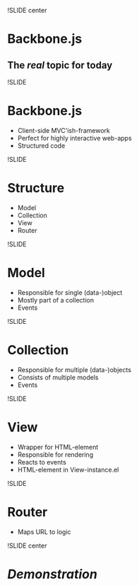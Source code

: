 !SLIDE center

# Backbone.js
## The *real* topic for today

!SLIDE

# Backbone.js

* Client-side MVC'ish-framework
* Perfect for highly interactive web-apps
* Structured code

!SLIDE

# Structure

* Model
* Collection
* View
* Router

!SLIDE

# Model

* Responsible for single (data-)object
* Mostly part of a collection
* Events

!SLIDE

# Collection

* Responsible for multiple (data-)objects
* Consists of multiple models
* Events

!SLIDE

# View

* Wrapper for HTML-element
* Responsible for rendering
* Reacts to events
* HTML-element in View-instance.el

!SLIDE

# Router

* Maps URL to logic

!SLIDE center

# *Demonstration*